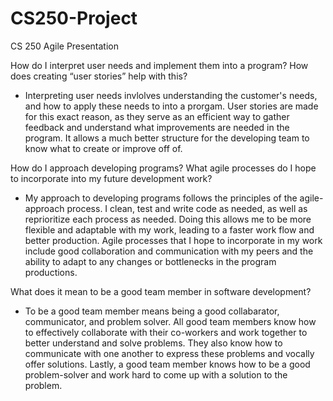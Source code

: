 # CS250-Project
CS 250 Agile Presentation

How do I interpret user needs and implement them into a program? How does creating “user stories” help with this?

- Interpreting user needs invlolves understanding the customer's needs, and how to apply these needs to into a prorgam. User stories are made for this exact reason, as they serve as an efficient way to gather feedback and understand what improvements are needed in the program. It allows a much better structure for the developing team to know what to create or improve off of. 

How do I approach developing programs? What agile processes do I hope to incorporate into my future development work?

- My approach to developing programs follows the principles of the agile-approach process. I clean, test and write code as needed, as well as reprioritize each process as needed. Doing this allows me to be more flexible and adaptable with my work, leading to a faster work flow and better production. Agile processes that I hope to incorporate in my work include good collaboration and communication with my peers and the ability to adapt to any changes or bottlenecks in the program productions.

What does it mean to be a good team member in software development?

- To be a good team member means being a good collabarator, communicator, and problem solver. All good team members know how to effectively collaborate with their co-workers and work together to better understand and solve problems. They also know how to communicate with one another to express these problems and vocally offer solutions. Lastly, a good team member knows how to be a good problem-solver and work hard to come up with a solution to the problem. 
